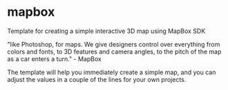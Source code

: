# mapbox
Template for creating a simple interactive 3D map using MapBox SDK

"like Photoshop, for maps. We give designers control over everything from colors and fonts, 
to 3D features and camera angles, to the pitch of the map as a car enters a turn." - MapBox

The template will help you immediately create a simple map, and you can adjust the values in a couple of the lines for your own projects.
